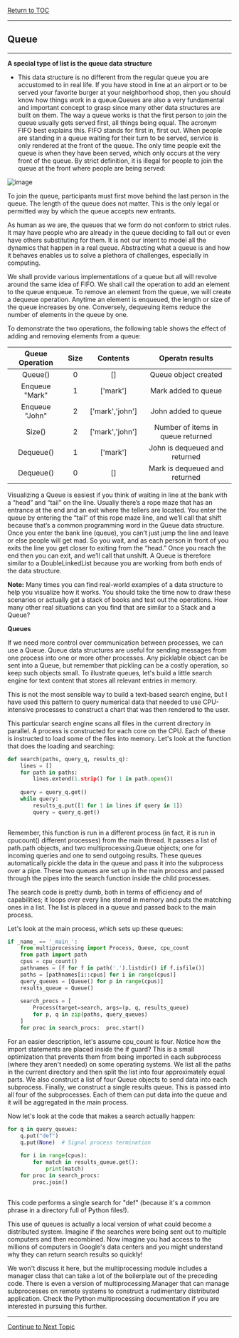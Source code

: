 <a href="https://github.com/CyberTrainingUSAF/06-Intro-to-Algorithms/blob/master/00-Table-of-Contents.md"> Return to TOC </a>

---
## Queue

---
**A special type of list is the queue data structure**

* This data structure is no different from the regular queue you are accustomed to in real life. If you have stood in line at an airport or to be served your favorite burger at your neighborhood shop, then you should know how things work in a queue.Queues are also a very fundamental and important concept to grasp since many other data structures are built on them. The way a queue works is that the first person to join the queue usually gets served first, all things being equal. The acronym FIFO best explains this. FIFO stands for first in, first out. When people are standing in a queue waiting for their turn to be served, service is only rendered at the front of the queue. The only time people exit the queue is when they have been served, which only occurs at the very front of the queue. By strict definition, it is illegal for people to join the queue at the front where people are being served:

![image](https://user-images.githubusercontent.com/19671036/60819122-a1828d80-a164-11e9-9ea0-14e59a50ab83.png)

To join the queue, participants must first move behind the last person in the queue. The length of the queue does not matter. This is the only legal or permitted way by which the queue accepts new entrants.

As human as we are, the queues that we form do not conform to strict rules. It may have people who are already in the queue deciding to fall out or even have others substituting for them. It is not our intent to model all the dynamics that happen in a real queue. Abstracting what a queue is and how it behaves enables us to solve a plethora of challenges, especially in computing.

We shall provide various implementations of a queue but all will revolve around the same idea of FIFO. We shall call the operation to add an element to the queue enqueue. To remove an element from the queue, we will create a dequeue operation. Anytime an element is enqueued, the length or size of the queue increases by one. Conversely, dequeuing items reduce the number of elements in the queue by one.

To demonstrate the two operations, the following table shows the effect of adding and removing elements from a queue:

| Queue Operation | Size | Contents | Operatn results |
| :---: | :---: | :---: | :---: |
|Queue()|0|[]|Queue object created|
|Enqueue "Mark" | 1 | ['mark'] | Mark added to queue |
|Enqueue "John" | 2 | ['mark','john'] | John added to queue |
|Size() | 2 | ['mark','john'] | Number of items in queue returned |
|Dequeue() | 1 | ['mark'] | John is dequeued and returned |
|Dequeue() | 0 | [] | Mark is dequeued and returned|

Visualizing a Queue is easiest if you think of waiting in line at the bank with a “head” and “tail” on the line. Usually there’s a rope maze that has an entrance at the end and an exit where the tellers are located. You enter the queue by entering the “tail” of this rope maze line, and we’ll call that shift because that’s a common programming word in the Queue data structure. Once you enter the bank line (queue), you can’t just jump the line and leave or else people will get mad. So you wait, and as each person in front of you exits the line you get closer to exiting from the “head.” Once you reach the end then you can exit, and we’ll call that unshift. A Queue is therefore similar to a DoubleLinkedList because you are working from both ends of the data structure.

**Note:** Many times you can find real-world examples of a data structure to help you visualize how it works. 
You should take the time now to draw these scenarios or actually get a 
stack of books and test out the operations. 
How many other real situations can you find that are similar to a Stack and a Queue?

**Queues**

If we need more control over communication between processes, we can use a Queue. Queue data structures are useful for sending messages from one process into one or more other processes. Any picklable object can be sent into a Queue, but remember that pickling can be a costly operation, so keep such objects small. To illustrate queues, let's build a little search engine for text content that stores all relevant entries in memory.

This is not the most sensible way to build a text-based search engine, but I have used this pattern to query numerical data that needed to use CPU-intensive processes to construct a chart that was then rendered to the user.

This particular search engine scans all files in the current directory in parallel. A process is constructed for each core on the CPU. Each of these is instructed to load some of the files into memory. Let's look at the function that does the loading and searching:

```python
def search(paths, query_q, results_q):
    lines = []
    for path in paths:
        lines.extend(1.strip() for 1 in path.open())
        
    query = query_q.get()
    while query:
        results_q.put([1 for 1 in lines if query in 1])
        query = query_q.get()
        
```        

Remember, this function is run in a different process (in fact, it is run in cpucount() different processes) from the main thread. It passes a list of path.path objects, and two multiprocessing.Queue objects; one for incoming queries and one to send outgoing results. These queues automatically pickle the data in the queue and pass it into the subprocess over a pipe. These two queues are set up in the main process and passed through the pipes into the search function inside the child processes.

The search code is pretty dumb, both in terms of efficiency and of capabilities; it loops over every line stored in memory and puts the matching ones in a list. The list is placed in a queue and passed back to the main process.

Let's look at the main process, which sets up these queues:

```python
if _name_ == '_main_':
    from multiprocessing import Process, Queue, cpu_count
    from path import path
    cpus = cpu_count()
    pathnames = [f for f in path('.').listdir() if f.isfile()]
    paths = [pathnames[i::cpus] for i in range(cpus)]
    query_queues = [Queue() for p in range(cpus)]
    results_queue = Queue()
    
    search_procs = [
        Process(target=search, args=(p, q, results_queue)
        for p, q in zip(paths, query_queues)
    ]
    for proc in search_procs:  proc.start()
```

For an easier description, let's assume cpu_count is four. Notice how the import statements are placed inside the if guard? This is a small optimization that prevents them from being imported in each subprocess (where they aren't needed) on some operating systems. We list all the paths in the current directory and then split the list into four approximately equal parts. We also construct a list of four Queue objects to send data into each subprocess. Finally, we construct a single results queue. This is passed into all four of the subprocesses. Each of them can put data into the queue and it will be aggregated in the main process.

Now let's look at the code that makes a search actually happen:

```python
for q in query_queues:
    q.put("def")
    q.put(None)  # Signal process termination
    
    for i in range(cpus):
        for match in results_queue.get():
            print(match)
    for proc in search_procs:
        proc.join()
        
```

This code performs a single search for "def" (because it's a common phrase in a directory full of Python files!).

This use of queues is actually a local version of what could become a distributed system. Imagine if the searches were being sent out to multiple computers and then recombined. Now imagine you had access to the millions of computers in Google's data centers and you might understand why they can return search results so quickly!

We won't discuss it here, but the multiprocessing module includes a manager class that can take a lot of the boilerplate out of the preceding code. There is even a version of multiprocessing.Manager that can manage subprocesses on remote systems to construct a rudimentary distributed application. Check the Python multiprocessing documentation if you are interested in pursuing this further.

---

<a href="https://github.com/CyberTrainingUSAF/06-Intro-to-Algorithms/blob/master/17_FIFO_Queue.md" > Continue to Next Topic </a>
